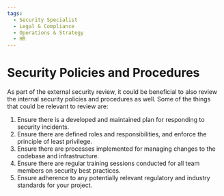 ```yaml
---
tags:
  - Security Specialist
  - Legal & Compliance
  - Operations & Strategy
  - HR
---
```


# Security Policies and Procedures


As part of the external security review, it could be beneficial to also review the internal security policies and procedures as well.
Some of the things that could be relevant to review are:

1. Ensure there is a developed and maintained plan for responding to security incidents.
2. Ensure there are defined roles and responsibilities, and enforce the principle of least privilege.
4. Ensure there are processes implemented for managing changes to the codebase and infrastructure.
5. Ensure there are regular training sessions conducted for all team members on security best practices.
6. Ensure adherence to any potentially relevant regulatory and industry standards for your project.